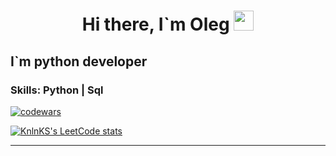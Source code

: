 
<h1 align="center">Hi there, I`m Oleg
<img src="https://github.com/blackcater/blackcater/raw/main/images/Hi.gif" height="32"/></h1>

<h2 align="left"> I`m python developer </h2>
<h3 ahign="left"> Skills: Python | Sql </h3>



[![codewars](https://www.codewars.com/users/leggoo/badges/small)](https://www.codewars.com/users/leggoo) 

[![KnlnKS's LeetCode stats](https://leetcode-stats-six.vercel.app/api?username=yakhovetso&theme=dark)](https://github.com/yakhovetso/leetcode-stats)




****
<!--
**yakhovets-o/yakhovets-o** is a ✨ _special_ ✨ repository because its `README.md` (this file) appears on your GitHub profile.

Here are some ideas to get you started:

- 🔭 I’m currently working on ...
- 🌱 I’m currently learning ...
- 👯 I’m looking to collaborate on ...
- 🤔 I’m looking for help with ...
- 💬 Ask me about ...
- 📫 How to reach me: ...
- 😄 Pronouns: ...
- ⚡ Fun fact: ...
-->
